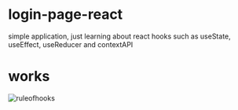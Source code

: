 # login-page-react
simple application, just learning about react hooks such as useState, useEffect, useReducer and contextAPI

# works
![ruleofhooks](https://user-images.githubusercontent.com/73601258/116604020-3e6e7600-a94b-11eb-81b9-b9c51fa4b11b.png)
